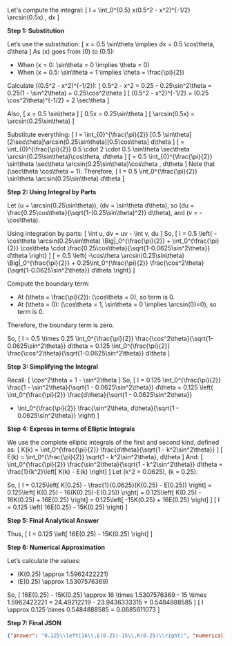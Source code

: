 Let's compute the integral:
\[
I = \int_0^{0.5} x(0.5^2 - x^2)^{-1/2} \arcsin(0.5x) \, dx
\]

**Step 1: Substitution**

Let’s use the substitution:
\[
x = 0.5 \sin\theta \implies dx = 0.5 \cos\theta\, d\theta
\]
As \(x\) goes from \(0\) to \(0.5\):
- When \(x = 0: \sin\theta = 0 \implies \theta = 0\)
- When \(x = 0.5: \sin\theta = 1 \implies \theta = \frac{\pi}{2}\)

Calculate \((0.5^2 - x^2)^{-1/2}\):
\[
0.5^2 - x^2 = 0.25 - 0.25\sin^2\theta = 0.25(1 - \sin^2\theta) = 0.25\cos^2\theta
\]
\[
(0.5^2 - x^2)^{-1/2} = (0.25 \cos^2\theta)^{-1/2} = 2 \sec\theta
\]

Also,
\[
x = 0.5 \sin\theta
\]
\[
0.5x = 0.25\sin\theta
\]
\[
\arcsin(0.5x) = \arcsin(0.25\sin\theta)
\]

Substitute everything:
\[
I = \int_{0}^{\frac{\pi}{2}} [0.5 \sin\theta][2\sec\theta]\arcsin(0.25\sin\theta)[0.5\cos\theta] d\theta
\]
\[
= \int_{0}^{\frac{\pi}{2}} 0.5 \cdot 2 \cdot 0.5 \sin\theta \sec\theta \arcsin(0.25\sin\theta)\cos\theta\, d\theta
\]
\[
= 0.5 \int_{0}^{\frac{\pi}{2}} \sin\theta \sec\theta \arcsin(0.25\sin\theta)\cos\theta \, d\theta
\]
Note that \(\sec\theta \cos\theta = 1\). Therefore,
\[
I = 0.5 \int_0^{\frac{\pi}{2}} \sin\theta \arcsin(0.25\sin\theta) d\theta
\]

**Step 2: Using Integral by Parts**

Let \(u = \arcsin(0.25\sin\theta)\), \(dv = \sin\theta d\theta\), so \(du = \frac{0.25\cos\theta}{\sqrt{1-(0.25\sin\theta)^2}} d\theta\), and \(v = -\cos\theta\).

Using integration by parts:
\[
\int u\, dv = uv - \int v\, du
\]
So,
\[
I = 0.5 \left\{ -\cos\theta \arcsin(0.25\sin\theta) \Big|_0^{\frac{\pi}{2}} + \int_0^{\frac{\pi}{2}} \cos\theta \cdot \frac{0.25\cos\theta}{\sqrt{1-0.0625\sin^2\theta}} d\theta \right\}
\]
\[
= 0.5 \left\{ -\cos\theta \arcsin(0.25\sin\theta) \Big|_0^{\frac{\pi}{2}} + 0.25\int_0^{\frac{\pi}{2}} \frac{\cos^2\theta}{\sqrt{1-0.0625\sin^2\theta}} d\theta \right\}
\]

Compute the boundary term:
- At \(\theta = \frac{\pi}{2}\): \(\cos\theta = 0\), so term is 0.
- At \(\theta = 0\): \(\cos\theta = 1, \sin\theta = 0 \implies \arcsin(0)=0\), so term is 0.

Therefore, the boundary term is zero.

So,
\[
I = 0.5 \times 0.25 \int_0^{\frac{\pi}{2}} \frac{\cos^2\theta}{\sqrt{1-0.0625\sin^2\theta}} d\theta
= 0.125 \int_0^{\frac{\pi}{2}} \frac{\cos^2\theta}{\sqrt{1-0.0625\sin^2\theta}} d\theta
\]

**Step 3: Simplifying the Integral**

Recall:
\[
\cos^2\theta = 1 - \sin^2\theta
\]
So,
\[
I = 0.125 \int_0^{\frac{\pi}{2}} \frac{1 - \sin^2\theta}{\sqrt{1 - 0.0625\sin^2\theta}} d\theta
= 0.125 \left(
\int_0^{\frac{\pi}{2}} \frac{d\theta}{\sqrt{1 - 0.0625\sin^2\theta}}
- \int_0^{\frac{\pi}{2}} \frac{\sin^2\theta\, d\theta}{\sqrt{1 - 0.0625\sin^2\theta}}
\right)
\]

**Step 4: Express in terms of Elliptic Integrals**

We use the complete elliptic integrals of the first and second kind, defined as:
\[
K(k) = \int_0^{\frac{\pi}{2}} \frac{d\theta}{\sqrt{1 - k^2\sin^2\theta}}
\]
\[
E(k) = \int_0^{\frac{\pi}{2}} \sqrt{1 - k^2\sin^2\theta}\, d\theta
\]
And:
\[
\int_0^{\frac{\pi}{2}} \frac{\sin^2\theta}{\sqrt{1 - k^2\sin^2\theta}} d\theta = \frac{1}{k^2}\left[ K(k) - E(k) \right]
\]
Let \(k^2 = 0.0625\), \(k = 0.25\).

So,
\[
I = 0.125\left[ K(0.25) - \frac{1}{0.0625}(K(0.25) - E(0.25)) \right]
= 0.125\left[ K(0.25) - 16(K(0.25)-E(0.25)) \right]
= 0.125\left[ K(0.25) - 16K(0.25) + 16E(0.25) \right]
= 0.125\left[ -15K(0.25) + 16E(0.25) \right]
\]
\[
I = 0.125 \left( 16E(0.25) - 15K(0.25) \right)
\]

**Step 5: Final Analytical Answer**

Thus,
\[
I = 0.125 \left[ 16E(0.25) - 15K(0.25) \right]
\]

**Step 6: Numerical Approximation**

Let’s calculate the values:
- \(K(0.25) \approx 1.5962422221\)
- \(E(0.25) \approx 1.5307576369\)

So,
\[
16E(0.25) - 15K(0.25) \approx 16 \times 1.5307576369 - 15 \times 1.5962422221 = 24.49212219 - 23.9436333315 = 0.5484888585
\]
\[
I \approx 0.125 \times 0.5484888585 = 0.0685611073
\]

**Step 7: Final JSON**

```json
{"answer": "0.125\\left[16\\,E(0.25)-15\\,K(0.25)\\right]", "numerical_answer": "0.0685611073"}
```